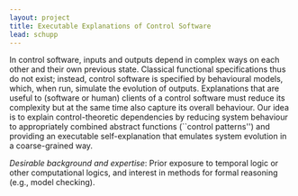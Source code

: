 ```yaml
---
layout: project
title: Executable Explanations of Control Software 
lead: schupp
---
```

In control software, inputs and outputs depend in complex ways 
on each other and their own 
previous state. Classical functional specifications thus do not exist; instead, control software is specified by behavioural models, which, when run, 
simulate the evolution of outputs. Explanations that are useful to (software or human) clients of a control software must reduce its complexity but at the same time 
also 
capture its overall behaviour. Our idea is to explain control-theoretic dependencies by reducing system behaviour to appropriately combined abstract functions (``control patterns'') and providing an executable self-explanation that emulates system evolution in a coarse-grained way. 

<em>Desirable background and expertise</em>:
Prior exposure to temporal logic or other computational logics, and interest in methods for formal reasoning (e.g., model checking).
